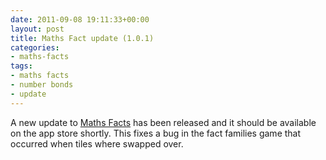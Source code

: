 ```yaml
---
date: 2011-09-08 19:11:33+00:00
layout: post
title: Maths Fact update (1.0.1)
categories:
- maths-facts
tags:
- maths facts
- number bonds
- update
---
```


A new update to [Maths Facts](/apps/maths-facts/) has been released and it should be available on the app store shortly. This fixes a bug in the fact families game that occurred when tiles where swapped over.
